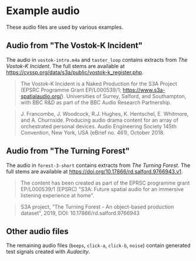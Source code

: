 # Example audio

These audio files are used by various examples.

## Audio from "The Vostok-K Incident"

The audio in `vostok-intro.m4a` and `taster_loop` contains extracts from _The Vostok-K Incident_. The full stems are available at https://cvssp.org/data/s3a/public/vostok-k_register.php.

> The Vostok-K Incident is a Naked Production for the S3A Project (EPSRC Programme Grant EP/L000539/1; https://www.s3a-spatialaudio.org/). Universities of Surrey, Salford, and Southampton, with BBC R&D as part of the BBC Audio Research Partnership.

> J. Francombe, J. Woodcock, R.J. Hughes, K. Hentschel, E. Whitmore, and A. Churnside. Producing audio drama content for an array of orchestrated personal devices. Audio Engineering Society 145th Convention, New York, USA (eBrief no. 461), October 2018. 

## Audio from "The Turning Forest"

The audio in `forest-3-short` contains extracts from _The Turning Forest_. The full stems are available at https://doi.org/10.17866/rd.salford.9766943.v1.

> The content has been created as part of the EPRSC programme grant EP/L000539/1 (EPSRC) "S3A: Future spatial audio for an immersive listening experience at home".

> S3A project, “The Turning Forest - An object-based production dataset", 2019, DOI: 10.17866/rd.salford.9766943

## Other audio files

The remaining audio files (`beeps`, `click-a`, `click-b`, `noise`) contain generated test signals created with _Audacity_.
